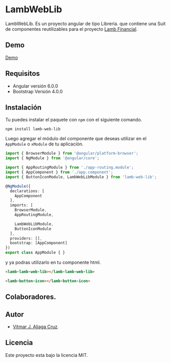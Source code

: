 # LambWebLib

LambWebLib. Es un proyecto angular de tipo Librería. que contiene una Suit de componentes reutilizables para el proyecto [Lamb Financial](https://lamb.upeu.edu.pe).

## Demo
[Demo](https://lamb.upeu.edu.pe)

## Requisitos
* Angular versión 6.0.0
* Bootstrap Versión 4.0.0

## Instalación
Tu puedes instalar el paquete con `npm` con el siguiente comando.

```shell
npm install lamb-web-lib
```
Luego agregar el módulo del componente que deseas utilizar en el `AppModule` o `xModule` de tu aplicación.

```typescript
import { BrowserModule } from '@angular/platform-browser';
import { NgModule } from '@angular/core';

import { AppRoutingModule } from './app-routing.module';
import { AppComponent } from './app.component';
import { ButtonIconModule, LambWebLibModule } from 'lamb-web-lib';

@NgModule({
  declarations: [
    AppComponent
  ],
  imports: [
    BrowserModule,
    AppRoutingModule,

    LambWebLibModule,
    ButtonIconModule
  ],
  providers: [],
  bootstrap: [AppComponent]
})
export class AppModule { }
```
y ya podras utilizarlo en tu componente html.
```html
<lamb-lamb-web-lib></lamb-lamb-web-lib>

<lamb-button-icon></lamb-button-icon>
```

## Colaboradores.


## Autor

* [Vitmar J. Aliaga Cruz](https://github.com/valiaga).

## Licencia

Este proyecto esta bajo la licencia MIT.
